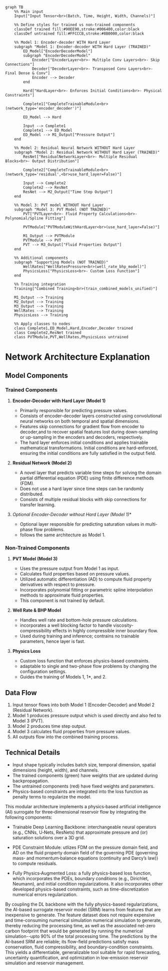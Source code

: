 ```mermaid
graph TB
    %% Main input
    Input["Input Tensor<br>(Batch, Time, Height, Width, Channels)"]
    
    %% Define styles for trained vs non-trained components
    classDef trained fill:#90EE90,stroke:#006400,color:black
    classDef untrained fill:#FFCCCB,stroke:#8B0000,color:black
    
    %% Model 1: Encoder-decoder WITH Hard Layer
    subgraph "Model 1: Encoder-decoder WITH Hard Layer (TRAINED)"
        ED_Model["EncoderDecoderModel"]
        subgraph "EncoderDecoderModel"
            Encoder["EncoderLayer<br>- Multiple Conv Layers<br>- Skip Connections"]
            Decoder["DecoderLayer<br>- Transposed Conv Layers<br>- Final Dense & Conv"]
            Encoder --> Decoder
        end
        
        Hard["HardLayer<br>- Enforces Initial Conditions<br>- Physical Constraints"]
        
        Complete1["CompleteTrainableModule<br>(network_type='encoder_decoder')"]
        
        ED_Model --> Hard
        
        Input --> Complete1
        Complete1 --> ED_Model
        ED_Model --> M1_Output["Pressure Output"]
    end
    
    %% Model 2: Residual Neural Network WITHOUT Hard Layer
    subgraph "Model 2: Residual Network WITHOUT Hard Layer (TRAINED)"
        ResNet["ResidualNetworkLayer<br>- Multiple Residual Blocks<br>- Output Distribution"]
        
        Complete2["CompleteTrainableModule<br>(network_type='residual',<br>use_hard_layer=False)"]
        
        Input --> Complete2
        Complete2 --> ResNet
        ResNet --> M2_Output["Time Step Output"]
    end
    
    %% Model 3: PVT model WITHOUT Hard Layer
    subgraph "Model 3: PVT Model (NOT TRAINED)"
        PVT["PVTLayer<br>- Fluid Property Calculations<br>- Polynomial/Spline Fitting"]
        
        PVTModule["PVTModuleWithHardLayer<br>(use_hard_layer=False)"]
        
        M1_Output --> PVTModule
        PVTModule --> PVT
        PVT --> M3_Output["Fluid Properties Output"]
    end
    
    %% Additional components
    subgraph "Supporting Models (NOT TRAINED)"
        WellRates["WellRatesPressure<br>(well_rate_bhp_model)"]
        PhysicsLoss["PhysicsLoss<br>- Custom Loss Function"]
    end
    
    %% Training integration
    Training["Combined Training<br>(train_combined_models_unified)"]
    
    M1_Output --> Training
    M2_Output --> Training
    M3_Output --> Training
    WellRates --> Training
    PhysicsLoss --> Training
    
    %% Apply classes to nodes
    class Complete1,ED_Model,Hard,Encoder,Decoder trained
    class Complete2,ResNet trained
    class PVTModule,PVT,WellRates,PhysicsLoss untrained
```

# Network Architecture Explanation

## Model Components

### Trained Components
1. **Encoder-Decoder with Hard Layer (Model 1)**
   - Primarily responsible for predicting pressure values.
   - Consists of encoder-decoder layers constructed using convolutional neural networks on both temporal and spatial dimensions.
   - Features skip connections for gradient flow from encoder to decoder,and to recover spatial features lost during down-sampling or up-sampling in the encoders and decoders, respectively. 
   - The hard layer enforces initial conditions and applies trainable mathematical transformations. Initial conditions are hard-enforced, ensuring the initial conditions are fully satisfied in the output field.

2. **Residual Network (Model 2)**
    - A novel layer that predicts variable time steps for solving the domain partial differential equation (PDE) using finite difference methods (FDM).
    - Does not use a hard layer since time steps can be randomly distributed.
    - Consists of multiple residual blocks with skip connections for transfer learning.
    
3. **Optional Encoder-Decoder without Hard Layer (Model 1*)**
    - Optional layer responsible for predicting saturation values in multi-phase flow problems.
    - follows the same architecture as Model 1.

### Non-Trained Components
1. **PVT Model (Model 3)**
   - Uses the pressure output from Model 1 as input.
   - Calculates fluid properties based on pressure values.
   - Utilized automatic differentiation (AD) to compute fluid property derivatives with respect to pressure.
   - Incorporates polynomial fitting or parametric spline interpolation methods to approximate fluid properties.
   - This component is not trained by default.

2. **Well Rate & BHP Model**
   - Handles well rate and bottom-hole pressure calculations.
   - incorporates a well blocking factor to handle viscosity-compressibility effects in highly compressible inner boundary flow.
   - Used during training and inference; contrains no trainable parameters, hence layer is fast.

3. **Physics Loss**
   - Custom loss function that enforces physics-based constraints.
   - adaptable to single and two-phase flow problems by changing the configuration settings.
   - Guides the training of Models 1, 1*, and 2.

## Data Flow
1. Input tensor flows into both Model 1 (Encoder-Decoder) and Model 2 (Residual Network).
2. Model 1 produces pressure output which is used directly and also fed to Model 3 (PVT).
3. Model 2 produces time step output.
4. Model 3 calculates fluid properties from pressure values.
5. All outputs flow into the combined training process.

## Technical Details
- Input shape typically includes batch size, temporal dimension, spatial dimensions (height, width), and channels.
- The trained components (green) have weights that are updated during backpropagation.
- The untrained components (red) have fixed weights and parameters.
- Physics-based constraints are integrated into the loss function as penalty terms to regularize the model.

This modular architecture implements a physics‐based artificial intelligence (AI) surrogate for three‑dimensional reservoir flow by integrating the following components:

- Trainable Deep Learning Backbone: interchangeable neural operators (e.g., CNNs, U‑Nets, ResNets) that approximate pressure and (or) saturation solutions over a 3D grid.

- PDE Constraint Module: utlizes FDM on the pressure domain field, and AD on the fluid property domain field of the governing PDE (governing mass‑ and momentum‑balance equations (continuity and Darcy’s law)) to compute residuals.

- Fully Physics‑Augmented Loss: a fully physics-based loss function, which incorporates the PDEs, boundary conditions (e.g., Dirichlet, Neumann), and initial condition regularizations. It also incorporates other developed physics-based constraints, such as time-discretization numerical errors regularization.

By coupling the DL backbone with the fully physics-based regularizations, the AI-based surrogate reservoir model (SRM) learns from features that are inexpensive to generate. The feature dataset does not require expensive and time-consuming numerical simulation numerical simulation to generate, thereby reducing the processing time, as well as the associated net-zero carbon footprint that would be generated by running the numerical simulation--upto 90% of the total processing time. 
The predictions by the AI-based SRM are reliable; its flow-field predictions satisfy mass conservation, fluid compressibility, and boundary-condition constraints. This yields a differentiable, generalizable tool suitable for rapid forecasting, uncertainty quantification, and optimization in low-emission reservoir simulation and reservoir management.